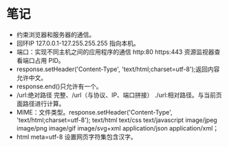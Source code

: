 # 笔记

- 约束浏览器和服务器的通信。
- 回环IP 127.0.0.1-127.255.255.255 指向本机。
- 端口：实现不同主机之间的应用程序的通信 http:80 https:443 资源监视器查看端口占用 PID。
- response.setHeader('Content-Type', 'text/html;charset=utf-8');返回内容允许中文。
- response.end()只允许有一个。
- /url:绝对路径 完整、/url（与协议、IP、端口拼接） ./url:相对路径。与当前页面路径进行计算。
- MIME：文件类型。response.setHeader('Content-Type', 'text/html;charset=utf-8'); text/html text/css text/javascript image/jpeg image/png image/gif image/svg+xml application/json application/xml；
- html meta=utf-8 设置网页字符集包含汉字。
